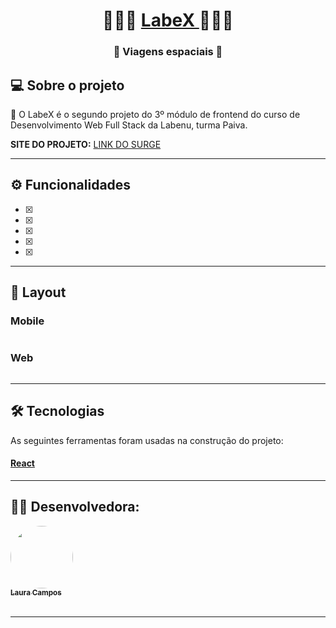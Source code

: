 <h1 align="center">
    🚀👩‍🚀 <a href="#" alt="site do projeto" target="_blank"> LabeX </a> 👩‍🚀🚀
</h1>

<h3 align="center">
    🚀 Viagens espaciais 🚀
</h3>

## 💻 Sobre o projeto

🚀 O LabeX é o segundo projeto do 3º módulo de frontend do curso de Desenvolvimento Web Full Stack da Labenu, turma Paiva.
<br>

<b>SITE DO PROJETO:</b> <a href="lauramatch.surge.sh">LINK DO SURGE</a>

---

## ⚙️ Funcionalidades
- [X] 
- [X] 
- [X] 
- [X] 
- [X] 


---

## 🎨 Layout

### Mobile

<p align="center" style="display: flex; align-items: flex-start; justify-content: center;">
   
     
</p>

### Web

<p align="center" style="display: flex; align-items: flex-start; justify-content: center;">
 
 

 
</p>

---

## 🛠 Tecnologias

As seguintes ferramentas foram usadas na construção do projeto:

#### [React](https://reactjs.org/)


---

## 👩‍💻 Desenvolvedora:


<a href="https://github.com/lausmpc">
 <img style="border-radius: 50%;" src="https://avatars.githubusercontent.com/u/81258211?v=4" width="100px;" alt=""/>
 <br />
 <sub><b>Laura Campos</b></sub></a> <a href="https://github.com/lausmpc" title="github"></a>
 <br>
 <br>
 


---

